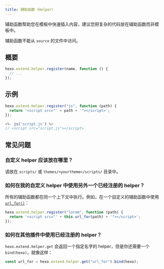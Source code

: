 ```yaml
---
title: 辅助函数（Helper）
---
```


辅助函数帮助您在模板中快速插入内容，建议您把复杂的代码放在辅助函数而非模板中。

辅助函数不能从 `source` 的文件中访问。

## 概要

```js
hexo.extend.helper.register(name, function () {
  // ...
});
```

## 示例

```js
hexo.extend.helper.register("js", function (path) {
  return '<script src="' + path + '"></script>';
});
```

```js
<%- js('script.js') %>
// <script src="script.js"></script>
```

## 常见问题

### 自定义 helper 应该放在哪里？

请放在 `scripts/` 或 `themes/<yourtheme>/scripts/` 目录中。

### 如何在我的自定义 helper 中使用另外一个已经注册的 helper？

所有的辅助函数都在同一个上下文中执行。例如，在一个自定义的辅助函数中使用 [`url_for()`](/zh-cn/docs/helpers#url-for)：

```js
hexo.extend.helper.register("lorem", function (path) {
  return '<script src="' + this.url_for(path) + '"></script>';
});
```

### 如何在其他插件中使用已经注册的 helper？

`hexo.extend.helper.get` 会返回一个指定名字的 helper，但是你还需要一个 `bind(hexo)`，就像这样：

```js
const url_for = hexo.extend.helper.get("url_for").bind(hexo);
```
